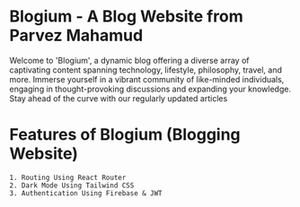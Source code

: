 # Blogium - A Blog Website from Parvez Mahamud

Welcome to 'Blogium', a dynamic blog offering a diverse array of captivating content spanning technology, lifestyle, philosophy, travel, and more. Immerse yourself in a vibrant community of like-minded individuals, engaging in thought-provoking discussions and expanding your knowledge. Stay ahead of the curve with our regularly updated articles


# Features of Blogium (Blogging Website)
    1. Routing Using React Router
    2. Dark Mode Using Tailwind CSS
    3. Authentication Using Firebase & JWT
